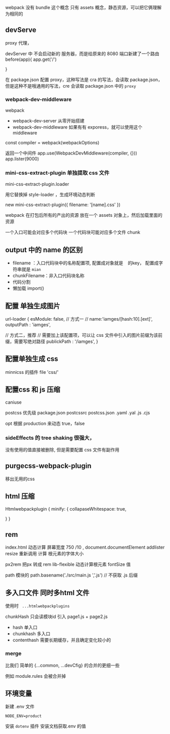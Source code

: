 webpack 没有 bundle 这个概念
只有 assets 概念，静态资源，可以把它俩理解为相同的

## devServe
proxy 代理，

devServer 中
不会启动新的 服务器，而是给原来的 8080 端口新建了一个路由
before(app){
  app.get('/')

}


在 package.json 配置 proxy，这种写法是 cra 的写法，会读取 package.json，但是这种不是哦通用的写法，cre 会读取 package.json 中的 `proxy`


### webpack-dev-middleware

webpack 
+ webpack-dev-server 从零开始搭建
+ webpack-dev-middleware 如果有有 exporess，就可以使用这个 middleware 


const compiler = webpack(webpackOptions)

返回一个中间件
app.use(WebpackDevMiddleware(compiler, {}))
app.lister(9000)

### mini-css-extract-plugin 单独提取 css 文件

mini-css-extract-plugin.loader

用它替换掉 style-loader ，生成环境动态判断

new mini-css-extract-plugin({
  filename: '[name].css'
})

webpack 在打包后所有的产出的资源 放在一个 assets 对象上，然后加载里面的资源

一个入口可能会对应多个代码块
一个代码块可能对应多个文件 chunk

## output 中的 name 的区别

+ filename ：入口代码块中的名称配置项,
配置成对象就是 ` ` 的key，
配置成字符串就是 `mian`
+ chunkFilename：非入口代码块名称
 + 代码分割
 + 懒加载 import()


## 配置 单独生成图片

url-loader 
{
  esModule: false,
  // 方式一
  // name:'iamges/[hash:10].[ext]',
  outputPath : 'iamges',

  // 方式二，推荐
  // 需要加上该配置项，可以让 css 文件中引入的图片前缀为该前缀，需要写绝对路径
  publickPath : '/iamges',
}

## 配置单独生成 css 

minnicss 的插件 file 'css/'

## 配置css 和 js 压缩
caniuse 

postcss
优先级
package.json
postcssrc
postcss.json .yaml .yal .js .cjs

opt 根据 production 来动态 true，false


### sideEffects 的 tree shaking 很强大，
没有使用的值直接被删除, 但是需要配置 css 文件有副作用

## purgecss-webpack-plugin
移出无用的css

## html 压缩
Htmlwebpackplugin 
{
  minify: {
    collapaseWhitespace: true,

  }
}

## rem

index.html 动态计算 屏幕宽度 750 /10 ,
document.documentElement
addlister resize 重新调用 计算 根元素的字体大小

px2rem 把px 转成 rem
lib-flexible 动态计算根元素 fontSize 值

path 模块的 path.basename('./src/main.js ','.js') // 不获取 .js 后缀

## 多入口文件 同时多html 文件
 
 <!-- { 静态图片 -->
使用时 ` ...htmlwebpackplugins`

chunkHash 只会读模块id 引入 page1.js + page2.js 

+ hash 单入口
+ chunkhash 多入口 
+ contenthash 需要长期缓存，并且确定变化较小的

### merge 
比我们 简单的 {...common, ...devCfig} 的合并的更细一些

例如 module.rules 会被合并掉


## 环境变量
新建 .env 文件
``` .env
NODE_ENV=product
```

安装 `dotenv` 插件
安装文档获取.env 的值
